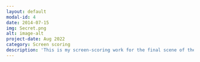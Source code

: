```yaml
---
layout: default
modal-id: 4
date: 2014-07-15
img: Secret.png
alt: image-alt
project-date: Aug 2022
category: Screen scoring
description: 'This is my screen-scoring work for the final scene of the short film "The Secret Number". And it's an improved version of my composition for the Indie Film Music Contest. (My original composition is a finalist of Young IFMC in the summer of 2022.) I took charge of the composition, sound design, and mixing/mastering work and gave this composition an eclectic style that contains both characteristics of classical and electronic music. The music score and detailed explanation are linked above. <a href="https://youtu.be/jKOXxqGi8iw">Video source</a>'
---
```


